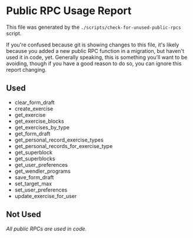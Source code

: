 # Public RPC Usage Report

This file was generated by the `./scripts/check-for-unused-public-rpcs` script.

If you're confused because git is showing changes to this file, it's likely
because you added a new public RPC function in a migration, but haven't used it
in code, yet. Generally speaking, this is something you'll want to be avoiding,
though if you have a good reason to do so, you can ignore this report changing.

## Used

- clear_form_draft
- create_exercise
- get_exercise
- get_exercise_blocks
- get_exercises_by_type
- get_form_draft
- get_personal_record_exercise_types
- get_personal_records_for_exercise_type
- get_superblock
- get_superblocks
- get_user_preferences
- get_wendler_programs
- save_form_draft
- set_target_max
- set_user_preferences
- update_exercise_for_user

## Not Used

_All public RPCs are used in code._

